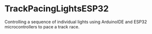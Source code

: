 # TrackPacingLightsESP32
Controlling a sequence of individual lights using ArduinoIDE and ESP32 microcontrollers to pace a track race.
